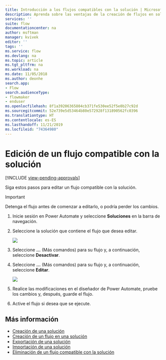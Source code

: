 ```yaml
---
title: Introducción a los flujos compatibles con la solución | Microsoft Docs
description: Aprenda sobre las ventajas de la creación de flujos en soluciones.
services: ''
suite: flow
documentationcenter: na
author: msftman
manager: kvivek
editor: ''
tags: ''
ms.service: flow
ms.devlang: na
ms.topic: article
ms.tgt_pltfrm: na
ms.workload: na
ms.date: 11/05/2018
ms.author: deonhe
search.app:
- Flow
search.audienceType:
- flowmaker
- enduser
ms.openlocfilehash: 8f1a39206365804cb371fe530ee52f5e0b27c92d
ms.sourcegitcommit: 52e739e5d53464b80e572928f131890562fc0396
ms.translationtype: HT
ms.contentlocale: es-ES
ms.lasthandoff: 11/21/2019
ms.locfileid: "74364980"
---
```

# <a name="edit-a-solution-aware-flow"></a>Edición de un flujo compatible con la solución
[!INCLUDE [view-pending-approvals](includes/cc-rebrand.md)]

Siga estos pasos para editar un flujo compatible con la solución.

> [!IMPORTANT]
> Detenga el flujo antes de comenzar a editarlo, o podría perder los cambios.

1. Inicie sesión en Power Automate y seleccione **Soluciones** en la barra de navegación.
1. Seleccione la solución que contiene el flujo que desea editar.

   ![](./media/edit-solution-aware-flow/new-flow-inside-solution.png)

1. Seleccione **...** (Más comandos) para su flujo y, a continuación, seleccione **Desactivar**.
1. Seleccione **...** (Más comandos) para su flujo y, a continuación, seleccione **Editar**.

   ![](./media/edit-solution-aware-flow/edit-flow.png)
   
1. Realice las modificaciones en el diseñador de Power Automate, pruebe los cambios y, después, guarde el flujo.
1. Active el flujo si desea que se ejecute.

## <a name="learn-more"></a>Más información

* [Creación de una solución](./overview-solution-flows.md)
* [Creación de un flujo en una solución](./create-flow-solution.md)
* [Exportación de una solución](./export-flow-solution.md)
* [Importación de una solución](./import-flow-solution.md)
* [Eliminación de un flujo compatible con la solución](./remove-solution-aware-flow.md)
